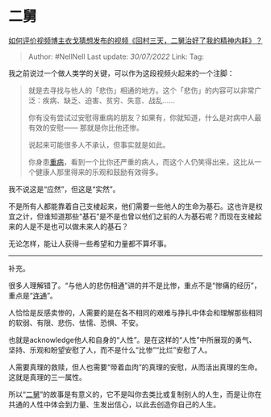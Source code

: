 # 二舅
[如何评价视频博主衣戈猜想发布的视频《回村三天，二舅治好了我的精神内耗》？](https://www.zhihu.com/question/545268208/answer/2592684763)

> Author: #NellNell 
> Last update: *30/07/2022* 
> Link: 
> Tag: 

我之前说过一个做人类学的关键，可以作为这段视频火起来的一个注脚：

> 就是去寻找与他人的「悲伤」相通的地方。这个「悲伤」的内容可以非常广泛：疾病、缺乏、迫害、贫穷、失意、战乱……  
>   
> 你有没有尝试过安慰得重病的朋友？如果有，你就知道，什么是对病中人最有效的安慰—— 那就是你比他还惨。  
>   
> 说起来可能很多人不承认，但事实就是如此。  
>   
> 你身患[重病](https://www.zhihu.com/search?q=%E9%87%8D%E7%97%85&search_source=Entity&hybrid_search_source=Entity&hybrid_search_extra=%7B%22sourceType%22%3A%22answer%22%2C%22sourceId%22%3A2592684763%7D)，看到一个比你还严重的病人，而这个人仍笑得出来，这比从一个健康人那里得来的乐观和鼓励有效得多。

我不说这是“应然”，但这是“实然”。

不是所有人都能靠着自己支棱起来，他们需要一些他人的生命为基石。这也许是权宜之计，但谁知道那些“基石”是不是也曾以他们之前的人为基石呢？而现在支棱起来的人是不是也可以做未来人的基石？

无论怎样，能让人获得一些希望和力量都不算坏事。

---

补充。

很多人理解错了。“与他人的悲伤相通”讲的并不是比惨，重点不是“惨痛的经历”，重点是“[连通](https://www.zhihu.com/search?q=%E8%BF%9E%E9%80%9A&search_source=Entity&hybrid_search_source=Entity&hybrid_search_extra=%7B%22sourceType%22%3A%22answer%22%2C%22sourceId%22%3A2592684763%7D)”。

人恰恰是反感卖惨的，人需要的是在各不相同的艰难与挣扎中体会和理解那些相同的软弱、有限、悲伤、怯懦、恐惧、不安。

也就是acknowledge他人和自身的“人性”。是在这样的“人性”中所展现的勇气、坚持、乐观和盼望安慰了人，而不是什么“比惨”“比烂”安慰了人。

人需要真理的救赎，但人也需要“带着血肉”的真理的安慰，从而活出真理的生命。这就是真理的三一属性。

所以“[二舅](https://www.zhihu.com/search?q=%E4%BA%8C%E8%88%85&search_source=Entity&hybrid_search_source=Entity&hybrid_search_extra=%7B%22sourceType%22%3A%22answer%22%2C%22sourceId%22%3A2592684763%7D)”的故事是有意义的，它不是叫你去类比或复制别人的人生，而是让你在共通的人性中体会到力量、生发出信心，以此去创造你自己的人生。